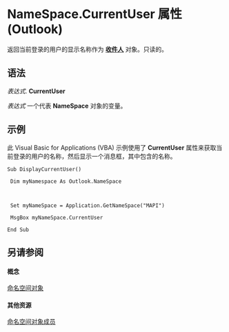 
# NameSpace.CurrentUser 属性 (Outlook)

返回当前登录的用户的显示名称作为 **[收件人](8cee4d79-ec55-52a4-710b-6456944ca86d.md)** 对象。只读的。


## 语法

 _表达式_. **CurrentUser**

 _表达式_ 一个代表 **NameSpace** 对象的变量。


## 示例

此 Visual Basic for Applications (VBA) 示例使用了 **CurrentUser** 属性来获取当前登录的用户的名称，然后显示一个消息框，其中包含的名称。


```
Sub DisplayCurrentUser() 
 
 Dim myNamespace As Outlook.NameSpace 
 
 
 
 Set myNameSpace = Application.GetNameSpace("MAPI") 
 
 MsgBox myNameSpace.CurrentUser 
 
End Sub
```


## 另请参阅


#### 概念


[命名空间对象](f0dcaa19-07f5-5d42-a3bf-2e42b7885644.md)
#### 其他资源


[命名空间对象成员](d7a978a3-a2c8-6195-c5f8-af8773500456.md)